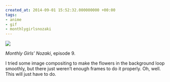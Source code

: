 ```yaml
---
created_at: 2014-09-01 15:52:32.000000000 +00:00
tags:
- anime
- gif
- monthlygirlsnozaki
---
```


![](/blog/media/tumblr_nb8c3kJeNi1qim2zwo1_500.gif)

*Monthly Girls’ Nozaki*, episode 9.

I tried some image compositing to make the flowers in the background
loop smoothly, but there just weren’t enough frames to do it properly.
Oh, well. This will just have to do.
